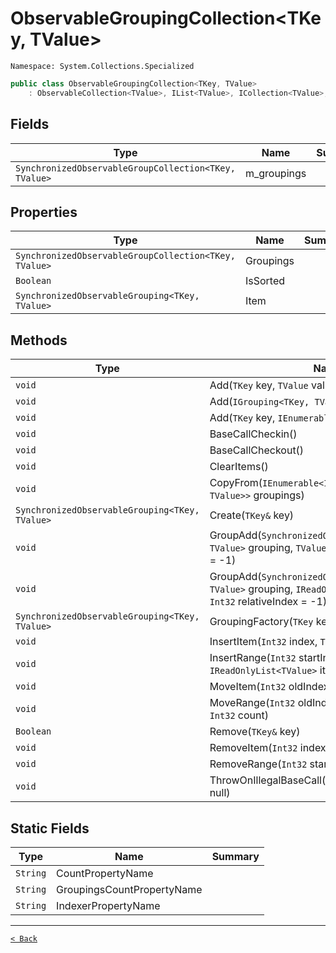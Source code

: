 # ObservableGroupingCollection&lt;TKey, TValue&gt;

`Namespace: System.Collections.Specialized`

```csharp
public class ObservableGroupingCollection<TKey, TValue>
    : ObservableCollection<TValue>, IList<TValue>, ICollection<TValue>, IEnumerable<TValue>, IEnumerable, IList, ICollection, IReadOnlyList<TValue>, IReadOnlyCollection<TValue>, INotifyCollectionChanged, INotifyPropertyChanged, IObservableGroupingCollection<TKey, TValue>, IGroupingCollection<TKey, TValue>, IObservableCollection<TValue>
```

## Fields

| Type | Name | Summary |
| --- | --- | --- |
| `SynchronizedObservableGroupCollection<TKey, TValue>` | m_groupings |  |

## Properties

| Type | Name | Summary |
| --- | --- | --- |
| `SynchronizedObservableGroupCollection<TKey, TValue>` | Groupings |  |
| `Boolean` | IsSorted |  |
| `SynchronizedObservableGrouping<TKey, TValue>` | Item |  |

## Methods

| Type | Name | Summary |
| --- | --- | --- |
| `void` | Add(`TKey` key, `TValue` value) |  |
| `void` | Add(`IGrouping<TKey, TValue>` grouping) |  |
| `void` | Add(`TKey` key, `IEnumerable<TValue>` values) |  |
| `void` | BaseCallCheckin() |  |
| `void` | BaseCallCheckout() |  |
| `void` | ClearItems() |  |
| `void` | CopyFrom(`IEnumerable<IGrouping<TKey, TValue>>` groupings) |  |
| `SynchronizedObservableGrouping<TKey, TValue>` | Create(`TKey&` key) |  |
| `void` | GroupAdd(`SynchronizedObservableGrouping<TKey, TValue>` grouping, `TValue` item, `Int32` relativeIndex = -1) |  |
| `void` | GroupAdd(`SynchronizedObservableGrouping<TKey, TValue>` grouping, `IReadOnlyList<TValue>` items, `Int32` relativeIndex = -1) |  |
| `SynchronizedObservableGrouping<TKey, TValue>` | GroupingFactory(`TKey` key) |  |
| `void` | InsertItem(`Int32` index, `TValue` item) |  |
| `void` | InsertRange(`Int32` startIndex, `IReadOnlyList<TValue>` items) |  |
| `void` | MoveItem(`Int32` oldIndex, `Int32` newIndex) |  |
| `void` | MoveRange(`Int32` oldIndex, `Int32` newIndex, `Int32` count) |  |
| `Boolean` | Remove(`TKey&` key) |  |
| `void` | RemoveItem(`Int32` index) |  |
| `void` | RemoveRange(`Int32` startIndex, `Int32` count) |  |
| `void` | ThrowOnIllegalBaseCall(`String` callingFunction = null) |  |

## Static Fields

| Type | Name | Summary |
| --- | --- | --- |
| `String` | CountPropertyName |  |
| `String` | GroupingsCountPropertyName |  |
| `String` | IndexerPropertyName |  |

---

[`< Back`](../README.md)
